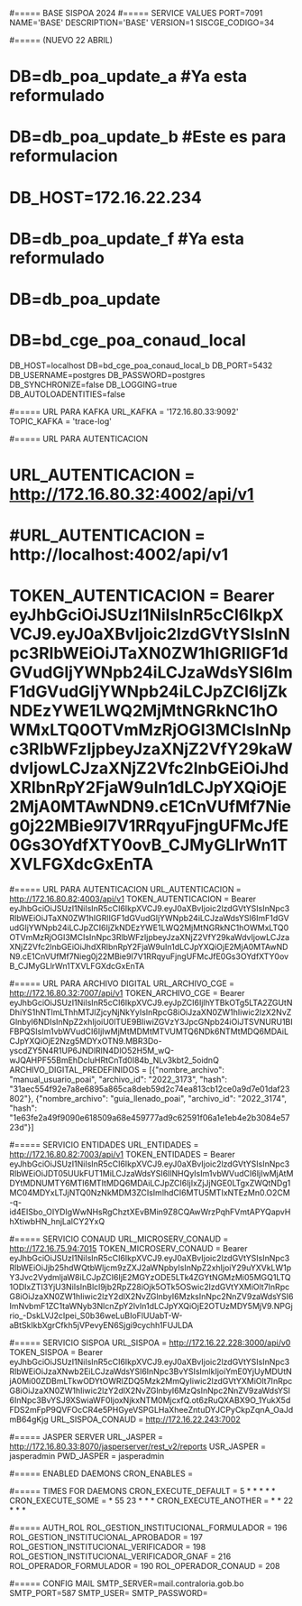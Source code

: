 #===== BASE SISPOA 2024
#===== SERVICE VALUES
PORT=7091
NAME='BASE'
DESCRIPTION='BASE'
VERSION=1
SISCGE_CODIGO=34

#===== (NUEVO 22 ABRIL)
# DB=db_poa_update_a  #Ya esta reformulado
# DB=db_poa_update_b  #Este es para reformulacion
# DB_HOST=172.16.22.234
# DB=db_poa_update_f #Ya esta reformulado
# DB=db_poa_update
# DB=bd_cge_poa_conaud_local
DB_HOST=localhost
DB=bd_cge_poa_conaud_local_b
DB_PORT=5432
DB_USERNAME=postgres
DB_PASSWORD=postgres
DB_SYNCHRONIZE=false
DB_LOGGING=true
DB_AUTOLOADENTITIES=false


#===== URL PARA KAFKA
URL_KAFKA = '172.16.80.33:9092'
TOPIC_KAFKA = 'trace-log'

#===== URL PARA AUTENTICACION
# URL_AUTENTICACION = http://172.16.80.32:4002/api/v1
# #URL_AUTENTICACION = http://localhost:4002/api/v1
# TOKEN_AUTENTICACION = Bearer eyJhbGciOiJSUzI1NiIsInR5cCI6IkpXVCJ9.eyJ0aXBvIjoic2lzdGVtYSIsInNpc3RlbWEiOiJTaXN0ZW1hIGRlIGF1dGVudGljYWNpb24iLCJzaWdsYSI6ImF1dGVudGljYWNpb24iLCJpZCI6IjZkNDEzYWE1LWQ2MjMtNGRkNC1hOWMxLTQ0OTVmMzRjOGI3MCIsInNpc3RlbWFzIjpbeyJzaXNjZ2VfY29kaWdvIjowLCJzaXNjZ2Vfc2lnbGEiOiJhdXRlbnRpY2FjaW9uIn1dLCJpYXQiOjE2MjA0MTAwNDN9.cE1CnVUfMf7Nieg0j22MBie9I7V1RRqyuFjngUFMcJfE0Gs3OYdfXTY0ovB_CJMyGLlrWn1TXVLFGXdcGxEnTA

#===== URL PARA AUTENTICACION
URL_AUTENTICACION = http://172.16.80.82:4003/api/v1
TOKEN_AUTENTICACION = Bearer eyJhbGciOiJSUzI1NiIsInR5cCI6IkpXVCJ9.eyJ0aXBvIjoic2lzdGVtYSIsInNpc3RlbWEiOiJTaXN0ZW1hIGRlIGF1dGVudGljYWNpb24iLCJzaWdsYSI6ImF1dGVudGljYWNpb24iLCJpZCI6IjZkNDEzYWE1LWQ2MjMtNGRkNC1hOWMxLTQ0OTVmMzRjOGI3MCIsInNpc3RlbWFzIjpbeyJzaXNjZ2VfY29kaWdvIjowLCJzaXNjZ2Vfc2lnbGEiOiJhdXRlbnRpY2FjaW9uIn1dLCJpYXQiOjE2MjA0MTAwNDN9.cE1CnVUfMf7Nieg0j22MBie9I7V1RRqyuFjngUFMcJfE0Gs3OYdfXTY0ovB_CJMyGLlrWn1TXVLFGXdcGxEnTA

#===== URL PARA ARCHIVO DIGITAL
URL_ARCHIVO_CGE = http://172.16.80.32:7007/api/v1
TOKEN_ARCHIVO_CGE = Bearer eyJhbGciOiJSUzI1NiIsInR5cCI6IkpXVCJ9.eyJpZCI6IjlhYTBkOTg5LTA2ZGUtNDhiYS1hNTlmLThhMTJlZjcyNjNkYyIsInRpcG8iOiJzaXN0ZW1hIiwic2lzX2NvZGlnbyI6NDIsInNpZ2xhIjoiU0lTUE9BIiwiZGVzY3JpcGNpb24iOiJTSVNURU1BIFBPQSIsIm1vbWVudCI6IjIwMjMtMDMtMTVUMTQ6NDk6NTMtMDQ6MDAiLCJpYXQiOjE2Nzg5MDYxOTN9.MBR3Do-yscdZY5N4R1UP6JNDlRlN4DlO52H5M_wQ-wJQAHPF55BmEhDcIuHRtCnTd0I84b_NLv3kbt2_5oidnQ
ARCHIVO_DIGITAL_PREDEFINIDOS = [{"nombre_archivo": "manual_usuario_poai", "archivo_id": "2022_3173", "hash": "31aec554f92e7a8e6895a865ca8deb59d2c74ea813cb12ce0a9d7e01daf23802"}, {"nombre_archivo": "guia_llenado_poai", "archivo_id": "2022_3174", "hash": "1e63fe2a49f9090e618509a68e459777ad9c62591f06a1e1eb4e2b3084e5723d"}]

#===== SERVICIO ENTIDADES
URL_ENTIDADES = http://172.16.80.82:7003/api/v1
TOKEN_ENTIDADES = Bearer eyJhbGciOiJSUzI1NiIsInR5cCI6IkpXVCJ9.eyJ0aXBvIjoic2lzdGVtYSIsInNpc3RlbWEiOiJDT05UUkFUT1MiLCJzaWdsYSI6IlNHQyIsIm1vbWVudCI6IjIwMjAtMDYtMDNUMTY6MTI6MTItMDQ6MDAiLCJpZCI6IjIxZjJjNGE0LTgxZWQtNDg1MC04MDYxLTJjNTQ0NzNkMDM3ZCIsImlhdCI6MTU5MTIxNTEzMn0.O2CM-q-id4EISbo_OIYDIgWwNHsRgChztXEvBMin9Z8CQAwWrzPqhFVmtAPYQapvHhXtiwbHN_hnjLalCY2YxQ

#===== SERVICIO CONAUD
URL_MICROSERV_CONAUD = http://172.16.75.94:7015
TOKEN_MICROSERV_CONAUD = Bearer eyJhbGciOiJSUzI1NiIsInR5cCI6IkpXVCJ9.eyJ0aXBvIjoic2lzdGVtYSIsInNpc3RlbWEiOiJjb25hdWQtbWljcm9zZXJ2aWNpbyIsInNpZ2xhIjoiY29uYXVkLW1pY3Jvc2VydmljaW8iLCJpZCI6IjE2MGYzODE5LTk4ZGYtNGMzMi05MGQ1LTQ1ODIxZTI3YjU3NiIsInBlcl9jb2RpZ28iOjk5OTk5OSwic2lzdGVtYXMiOlt7InRpcG8iOiJzaXN0ZW1hIiwic2lzY2dlX2NvZGlnbyI6MzksInNpc2NnZV9zaWdsYSI6ImNvbmF1ZC1taWNyb3NlcnZpY2lvIn1dLCJpYXQiOjE2OTUzMDY5MjV9.NPGjrio_-DskLVJ2cIpei_S0b36weLuBIoFlUUabT-W-aBtSkIkbXgrCfkh5jVPevyEN6Sjgi9cychh1FUJLDA

#===== SERVICIO SISPOA
URL_SISPOA = http://172.16.22.228:3000/api/v0
TOKEN_SISPOA = Bearer eyJhbGciOiJSUzI1NiIsInR5cCI6IkpXVCJ9.eyJ0aXBvIjoic2lzdGVtYSIsInNpc3RlbWEiOiJzaXNwb2EiLCJzaWdsYSI6InNpc3BvYSIsImlkIjoiYmE0YjUyMDUtNjA0Mi00ZDBmLTkwODYtOWRlZDQ5Mzk2MmQyIiwic2lzdGVtYXMiOlt7InRpcG8iOiJzaXN0ZW1hIiwic2lzY2dlX2NvZGlnbyI6MzQsInNpc2NnZV9zaWdsYSI6InNpc3BvYSJ9XSwiaWF0IjoxNjkxNTM0MjcxfQ.ot6zRuQXABX9O_1YukX5dFDS2mFpP9QVFOcCR4e5PHGyeVSPGLHaXheeZntuDYJCPyCkpZqnA_OaJdmB64gKjg
URL_SISPOA_CONAUD = http://172.16.22.243:7002

#===== JASPER SERVER
URL_JASPER = http://172.16.80.33:8070/jasperserver/rest_v2/reports
USR_JASPER = jasperadmin
PWD_JASPER = jasperadmin

#===== ENABLED DAEMONS
CRON_ENABLES =

#===== TIMES FOR DAEMONS
CRON_EXECUTE_DEFAULT = 5 * * * * *
CRON_EXECUTE_SOME = * 55 23 * * *
CRON_EXECUTE_ANOTHER = * * 22 * * *

#===== AUTH_ROL
ROL_GESTION_INSTITUCIONAL_FORMULADOR = 196
ROL_GESTION_INSTITUCIONAL_APROBADOR = 197
ROL_GESTION_INSTITUCIONAL_VERIFICADOR = 198
ROL_GESTION_INSTITUCIONAL_VERIFICADOR_GNAF = 216
ROL_OPERADOR_FORMULADOR = 190
ROL_OPERADOR_CONAUD = 208

#===== CONFIG MAIL
SMTP_SERVER=mail.contraloria.gob.bo
SMTP_PORT=587
SMTP_USER=
SMTP_PASSWORD=
